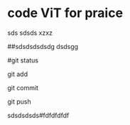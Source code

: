 # code ViT for praice
sds
sdsds
xzxz

##sdsdsdsdsdg
dsdsgg


#git status

git add

git commit

git push

sdsdsdsds#fdfdfdfdf